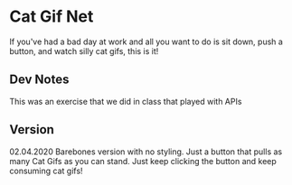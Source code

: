 # Cat Gif Net
If you've had a bad day at work and all you want to do is sit down, push a button, and watch silly cat gifs, this is it!

## Dev Notes
This was an exercise that we did in class that played with APIs

## Version
02.04.2020 Barebones version with no styling. Just a button that pulls as many Cat Gifs as you can stand. Just keep clicking the button and keep consuming cat gifs! 
